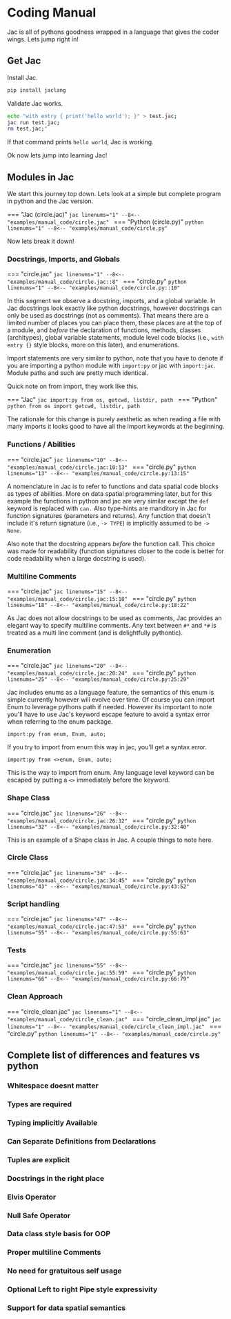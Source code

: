 # Coding Manual

Jac is all of pythons goodness wrapped in a language that gives the coder wings. Lets jump right in!

## Get Jac

Install Jac.

```bash
pip install jaclang
```

Validate Jac works.

```bash
echo "with entry { print('hello world'); }" > test.jac;
jac run test.jac;
rm test.jac;"
```

If that command prints `hello world`, Jac is working.

Ok now lets jump into learning Jac!
## Modules in Jac

We start this journey top down. Lets look at a simple but complete program in python and the Jac version.

=== "Jac (circle.jac)"
    ```jac linenums="1"
    --8<-- "examples/manual_code/circle.jac"
    ```
=== "Python (circle.py)"
    ```python linenums="1"
    --8<-- "examples/manual_code/circle.py"
    ```

Now lets break it down!

### Docstrings, Imports, and Globals

=== "circle.jac"
    ```jac linenums="1"
    --8<-- "examples/manual_code/circle.jac::8"
    ```
=== "circle.py"
    ```python linenums="1"
    --8<-- "examples/manual_code/circle.py::10"
    ```

In this segment we observe a docstring, imports, and a global variable. In Jac docstrings look exactly like python docstrings, however docstrings can only be used as docstrings (not as comments). That means there are a limited number of places you can place them, these places are at the top of a module, and *before* the declaration of functions, methods, classes (architypes), global variable statements, module level code blocks (i.e., `with entry {}` style blocks, more on this later), and enumerations.

Import statements are very similar to python, note that you have to denote if you are importing a python module with `import:py` or jac with `import:jac`. Module paths and such are pretty much identical.

Quick note on from import, they work like this.

=== "Jac"
    ```jac
    import:py from os, getcwd, listdir, path
    ```
=== "Python"
    ```python
    from os import getcwd, listdir, path
    ```

The rationale for this change is purely aesthetic as when reading a file with many imports it looks good to have all the import keywords at the beginning.

### Functions / Abilities

=== "circle.jac"
    ```jac linenums="10"
    --8<-- "examples/manual_code/circle.jac:10:13"
    ```
=== "circle.py"
    ```python linenums="13"
    --8<-- "examples/manual_code/circle.py:13:15"
    ```

A nomenclature in Jac is to refer to functions and data spatial code blocks as types of abilities. More on data spatial programming later, but for this example the functions in python and jac are very similar except the `def` keyword is replaced with `can.` Also type-hints are manditory in Jac for function signatures (parameters and returns). Any function that doesn't include it's return signature (i.e., `-> TYPE`) is implicitly assumed to be `-> None`.

Also note that the docstring appears *before* the function call. This choice was made for readability (function signatures closer to the code is better for code readability when a large docstring is used).

### Multiline Comments

=== "circle.jac"
    ```jac linenums="15"
    --8<-- "examples/manual_code/circle.jac:15:18"
    ```
=== "circle.py"
    ```python linenums="18"
    --8<-- "examples/manual_code/circle.py:18:22"
    ```

As Jac does not allow docstrings to be used as comments, Jac provides an elegant way to specify multiline comments. Any text between `#*` and `*#` is treated as a multi line comment (and is delightfully pythontic).

### Enumeration

=== "circle.jac"
    ```jac linenums="20"
    --8<-- "examples/manual_code/circle.jac:20:24"
    ```
=== "circle.py"
    ```python linenums="25"
    --8<-- "examples/manual_code/circle.py:25:29"
    ```

Jac includes enums as a language feature, the semantics of this enum is simple currently however will evolve over time. Of course you can import Enum to leverage pythons path if needed. However its important to note you'll have to use Jac's keyword escape feature to avoid a syntax error when referring to the enum package.

```jac
import:py from enum, Enum, auto;
```
If you try to import from enum this way in jac, you'll get a syntax error.


```jac
import:py from <>enum, Enum, auto;
```
This is the way to import from enum. Any language level keyword can be escaped by putting a `<>` immediately before the keyword.

### Shape Class

=== "circle.jac"
    ```jac linenums="26"
    --8<-- "examples/manual_code/circle.jac:26:32"
    ```
=== "circle.py"
    ```python linenums="32"
    --8<-- "examples/manual_code/circle.py:32:40"
    ```

This is an example of a Shape class in Jac. A couple things to note here.

### Circle Class

=== "circle.jac"
    ```jac linenums="34"
    --8<-- "examples/manual_code/circle.jac:34:45"
    ```
=== "circle.py"
    ```python linenums="43"
    --8<-- "examples/manual_code/circle.py:43:52"
    ```

### Script handling

=== "circle.jac"
    ```jac linenums="47"
    --8<-- "examples/manual_code/circle.jac:47:53"
    ```
=== "circle.py"
    ```python linenums="55"
    --8<-- "examples/manual_code/circle.py:55:63"
    ```

### Tests

=== "circle.jac"
    ```jac linenums="55"
    --8<-- "examples/manual_code/circle.jac:55:59"
    ```
=== "circle.py"
    ```python linenums="66"
    --8<-- "examples/manual_code/circle.py:66:79"
    ```

### Clean Approach

=== "circle_clean.jac"
    ```jac linenums="1"
    --8<-- "examples/manual_code/circle_clean.jac"
    ```
=== "circle_clean_impl.jac"
    ```jac linenums="1"
    --8<-- "examples/manual_code/circle_clean_impl.jac"
    ```
=== "circle.py"
    ```python linenums="1"
    --8<-- "examples/manual_code/circle.py"
    ```

## Complete list of differences and features vs python

### Whitespace doesnt matter
### Types are required
### Typing implicitly Available
### Can Separate Definitions from Declarations
### Tuples are explicit
### Docstrings in the right place
### Elvis Operator
### Null Safe Operator
### Data class style basis for OOP
### Proper multiline Comments
### No need for gratuitous self usage
### Optional Left to right Pipe style expressivity
### Support for data spatial semantics
